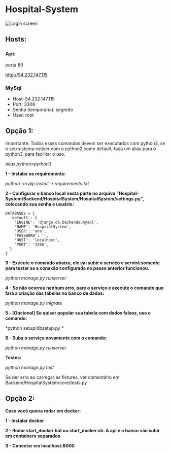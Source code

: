 # Hospital-System

![Login screen](print1.png)

## Hosts:

### Api:

porta 80

http://54.232.147.115

### MySql

- Host: 54.232.147.115
- Port: 3306
- Senha (temporaria): segredo
- User: root

## Opção 1:

Importante: Todos esses comandos devem ser executados com python3, se o seu sistema estiver com o python2 como default, faça um alias para o python3, para facilitar o uso.

*alias python=python3*

**1 - Instalar os requirements:**

*python -m pip install -r requirements.txt*

**2 - Configurar o banco local nesta parte no arquivo "Hospital-System/Backend/HospitalSystem/HospitalSystem/settings.py", colocando sua senha e usuário:**

```
DATABASES = {
  'default': {
    'ENGINE': 'django.db.backends.mysql',
    'NAME': 'HospitalSystem',
    'USER': 'ana',
    'PASSWORD': '',
    'HOST': 'localhost',
    'PORT': '3306',
  }
}
```

**3 - Execute o comando abaixo, ele vai subir o serviço e servirá somente para testar se a conexão configurada no passo anterior funcionou.**

*python manage.py runserver*

**4 - Se não ocorreu nenhum erro, pare o serviço e execute o comando que fará a criação das tabelas no banco de dados:**

*python manage.py migrate*

**5 - [Opcional] Se quiser popular sua tabela com dados falsos, use o comando:**

*python setup/dbsetup.py *

**6 - Suba o serviço novamente com o comando:**

*python manage.py runserver*

**Testes:**

*python manage.py test*

Se der erro ao carregar as fixtures, ver comentário em
Backend/HospitalSystem/core/tests.py
## Opção 2:

**Caso você queira rodar em docker:**

**1 - Instalar docker**

**2 - Rodar start_docker.bat ou start_docker.sh. A api e o banco vão subir em containers separados**

**3 - Conectar em localhost:8000**
